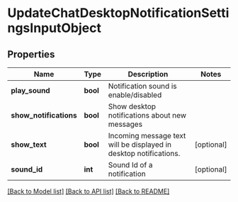 # UpdateChatDesktopNotificationSettingsInputObject

## Properties
Name | Type | Description | Notes
------------ | ------------- | ------------- | -------------
**play_sound** | **bool** | Notification sound is enable/disabled | 
**show_notifications** | **bool** | Show desktop notifications about new messages | 
**show_text** | **bool** | Incoming message text will be displayed in desktop notifications. | [optional] 
**sound_id** | **int** | Sound Id of a notification | [optional] 

[[Back to Model list]](../README.md#documentation-for-models) [[Back to API list]](../README.md#documentation-for-api-endpoints) [[Back to README]](../README.md)


